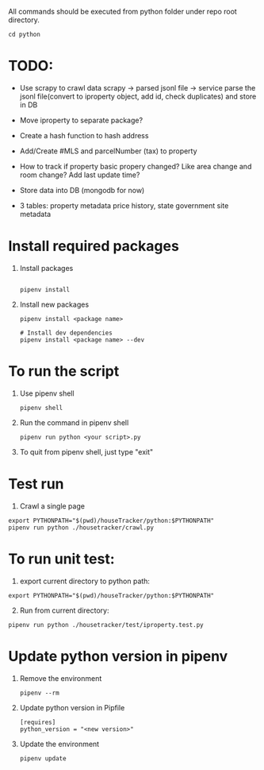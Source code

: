 All commands should be executed from python folder under repo root directory.
```shell
cd python
```

# TODO:
- Use scrapy to crawl data
scrapy -> parsed jsonl file -> service parse the jsonl file(convert to iproperty object, add id, check duplicates) and store in DB
- Move iproperty to separate package?
- Create a hash function to hash address
- Add/Create #MLS and parcelNumber (tax) to property
- How to track if property basic propery changed? Like area change and room change? Add last update time?
- Store data into DB (mongodb for now)


- 3 tables:
property metadata
price history, state
government site metadata

# Install required packages
1. Install packages
    ```shell

    pipenv install
    ```

2. Install new packages
    ```shell
    pipenv install <package name>

    # Install dev dependencies
    pipenv install <package name> --dev
    ```

# To run the script
1. Use pipenv shell
    ```shell
    pipenv shell
    ```

2. Run the command in pipenv shell
    ```shell
    pipenv run python <your script>.py
    ```

3. To quit from pipenv shell, just type "exit"

# Test run
1. Crawl a single page
```shell
export PYTHONPATH="$(pwd)/houseTracker/python:$PYTHONPATH"
pipenv run python ./housetracker/crawl.py
```

# To run unit test:
1. export current directory to python path:
```shell
export PYTHONPATH="$(pwd)/houseTracker/python:$PYTHONPATH"
```

2. Run from current directory:
```shell
pipenv run python ./housetracker/test/iproperty.test.py
```

# Update python version in pipenv

1. Remove the environment
    ```shell
    pipenv --rm
    ```

2. Update python version in Pipfile
    ```shell
    [requires]
    python_version = "<new version>"
    ```

2. Update the environment
    ```shell
    pipenv update
    ```
